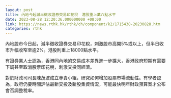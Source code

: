 ```yaml
---
layout: post
title: 內地今起減半徵收證券交易印花稅　港股重上萬八點水平
date: 2023-08-28 12:20:36.000000000 +08:00
link: https://news.rthk.hk/rthk/ch/component/k2/1715438-20230828.htm
categories: rthk
---
```


內地股市今日起，減半徵收證券交易印花稅，刺激股市高開5%或以上，但半日收市升幅收窄至逾2%。港股則重上18000點水平。

有證券業人士認為，香港同內地的交易成本差異進一步擴大，香港政府短期有需要下調甚至取消股票印花稅，刺激交投同經濟。

對於財政司司長陳茂波成立專責小組，研究如何增加股票巿場流動性。有學者認為，政府仍要時間評估最新交投及新股集資情況，可能最快明年財政預算案才公布會否調整稅率。

